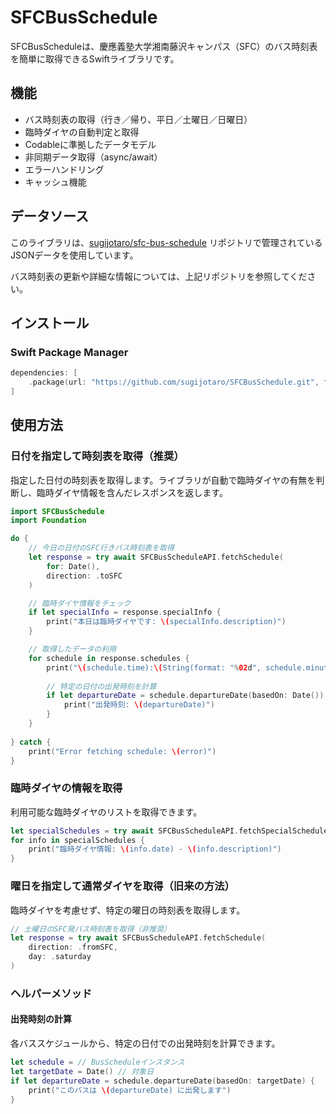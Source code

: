 # SFCBusSchedule

SFCBusScheduleは、慶應義塾大学湘南藤沢キャンパス（SFC）のバス時刻表を簡単に取得できるSwiftライブラリです。

## 機能

- バス時刻表の取得（行き／帰り、平日／土曜日／日曜日）
- 臨時ダイヤの自動判定と取得
- Codableに準拠したデータモデル
- 非同期データ取得（async/await）
- エラーハンドリング
- キャッシュ機能

## データソース

このライブラリは、[sugijotaro/sfc-bus-schedule](https://github.com/sugijotaro/sfc-bus-schedule) リポジトリで管理されているJSONデータを使用しています。

バス時刻表の更新や詳細な情報については、上記リポジトリを参照してください。

## インストール

### Swift Package Manager

```swift
dependencies: [
    .package(url: "https://github.com/sugijotaro/SFCBusSchedule.git", from: "1.0.0")
]
```

## 使用方法

### 日付を指定して時刻表を取得（推奨）
指定した日付の時刻表を取得します。ライブラリが自動で臨時ダイヤの有無を判断し、臨時ダイヤ情報を含んだレスポンスを返します。

```swift
import SFCBusSchedule
import Foundation

do {
    // 今日の日付のSFC行きバス時刻表を取得
    let response = try await SFCBusScheduleAPI.fetchSchedule(
        for: Date(), 
        direction: .toSFC
    )

    // 臨時ダイヤ情報をチェック
    if let specialInfo = response.specialInfo {
        print("本日は臨時ダイヤです: \(specialInfo.description)")
    }

    // 取得したデータの利用
    for schedule in response.schedules {
        print("\(schedule.time):\(String(format: "%02d", schedule.minute)) \(schedule.name)")
        
        // 特定の日付の出発時刻を計算
        if let departureDate = schedule.departureDate(basedOn: Date()) {
            print("出発時刻: \(departureDate)")
        }
    }
    
} catch {
    print("Error fetching schedule: \(error)")
}
```

### 臨時ダイヤの情報を取得
利用可能な臨時ダイヤのリストを取得できます。

```swift
let specialSchedules = try await SFCBusScheduleAPI.fetchSpecialSchedules()
for info in specialSchedules {
    print("臨時ダイヤ情報: \(info.date) - \(info.description)")
}
```

### 曜日を指定して通常ダイヤを取得（旧来の方法）
臨時ダイヤを考慮せず、特定の曜日の時刻表を取得します。

```swift
// 土曜日のSFC発バス時刻表を取得（非推奨）
let response = try await SFCBusScheduleAPI.fetchSchedule(
    direction: .fromSFC,
    day: .saturday
)
```

### ヘルパーメソッド

#### 出発時刻の計算
各バススケジュールから、特定の日付での出発時刻を計算できます。

```swift
let schedule = // BusScheduleインスタンス
let targetDate = Date() // 対象日
if let departureDate = schedule.departureDate(basedOn: targetDate) {
    print("このバスは \(departureDate) に出発します")
}
```